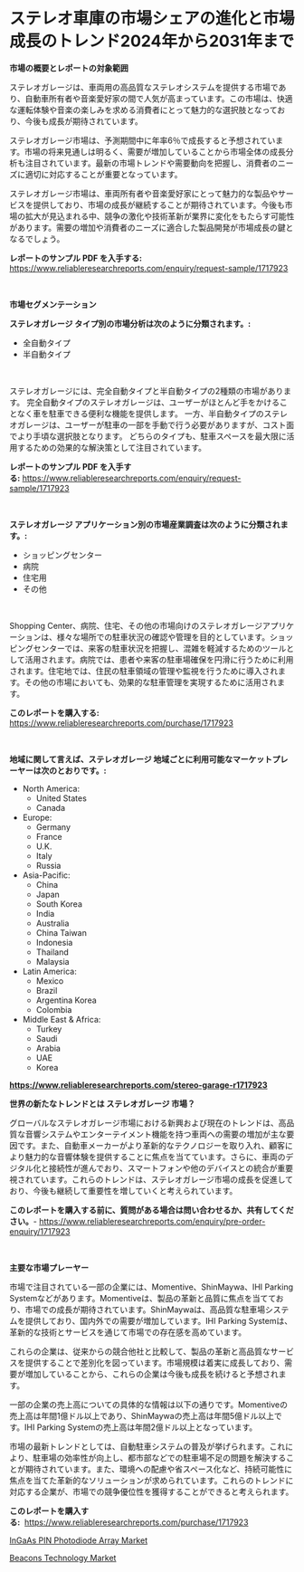 <p><h1>ステレオ車庫の市場シェアの進化と市場成長のトレンド2024年から2031年まで</h1></p><p><strong>市場の概要とレポートの対象範囲</strong></p>
<p><p>ステレオガレージは、車両用の高品質なステレオシステムを提供する市場であり、自動車所有者や音楽愛好家の間で人気が高まっています。この市場は、快適な運転体験や音楽の楽しみを求める消費者にとって魅力的な選択肢となっており、今後も成長が期待されています。</p><p>ステレオガレージ市場は、予測期間中に年率6％で成長すると予想されています。市場の将来見通しは明るく、需要が増加していることから市場全体の成長分析も注目されています。最新の市場トレンドや需要動向を把握し、消費者のニーズに適切に対応することが重要となっています。</p><p>ステレオガレージ市場は、車両所有者や音楽愛好家にとって魅力的な製品やサービスを提供しており、市場の成長が継続することが期待されています。今後も市場の拡大が見込まれる中、競争の激化や技術革新が業界に変化をもたらす可能性があります。需要の増加や消費者のニーズに適合した製品開発が市場成長の鍵となるでしょう。</p></p>
<p><strong>レポートのサンプル PDF を入手する:</strong> <a href="https://www.reliableresearchreports.com/enquiry/request-sample/1717923">https://www.reliableresearchreports.com/enquiry/request-sample/1717923</a></p>
<p>&nbsp;</p>
<p><strong>市場セグメンテーション</strong></p>
<p><strong>ステレオガレージ タイプ別の市場分析は次のように分類されます。:</strong></p>
<p><ul><li>全自動タイプ</li><li>半自動タイプ</li></ul></p>
<p>&nbsp;</p>
<p><p>ステレオガレージには、完全自動タイプと半自動タイプの2種類の市場があります。 完全自動タイプのステレオガレージは、ユーザーがほとんど手をかけることなく車を駐車できる便利な機能を提供します。 一方、半自動タイプのステレオガレージは、ユーザーが駐車の一部を手動で行う必要がありますが、コスト面でより手頃な選択肢となります。 どちらのタイプも、駐車スペースを最大限に活用するための効果的な解決策として注目されています。</p></p>
<p><strong>レポートのサンプル PDF を入手する:</strong>&nbsp;<a href="https://www.reliableresearchreports.com/enquiry/request-sample/1717923">https://www.reliableresearchreports.com/enquiry/request-sample/1717923</a></p>
<p>&nbsp;</p>
<p><strong> ステレオガレージ アプリケーション別の市場産業調査は次のように分類されます。:</strong></p>
<p><ul><li>ショッピングセンター</li><li>病院</li><li>住宅用</li><li>その他</li></ul></p>
<p>&nbsp;</p>
<p><p>Shopping Center、病院、住宅、その他の市場向けのステレオガレージアプリケーションは、様々な場所での駐車状況の確認や管理を目的としています。ショッピングセンターでは、来客の駐車状況を把握し、混雑を軽減するためのツールとして活用されます。病院では、患者や来客の駐車場確保を円滑に行うために利用されます。住宅地では、住民の駐車領域の管理や監視を行うために導入されます。その他の市場においても、効果的な駐車管理を実現するために活用されます。</p></p>
<p><strong>このレポートを購入する:</strong>&nbsp; <a href="https://www.reliableresearchreports.com/purchase/1717923">https://www.reliableresearchreports.com/purchase/1717923</a></p>
<p>&nbsp;</p>
<p><strong>地域に関して言えば、ステレオガレージ 地域ごとに利用可能なマーケットプレーヤーは次のとおりです。:</strong></p>
<p><ul>
    <li>
        North America:
        <ul>
            <li>United States</li>
            <li>Canada</li>
        </ul>
    </li>
    <li>
        Europe:
        <ul>
            <li>Germany</li>
            <li>France</li>
            <li>U.K.</li>
            <li>Italy</li>
            <li>Russia</li>
        </ul>
    </li>
    <li>
        Asia-Pacific:
        <ul>
            <li>China</li>
            <li>Japan</li>
            <li>South Korea</li>
            <li>India</li>
            <li>Australia</li>
            <li>China Taiwan</li>
            <li>Indonesia</li>
            <li>Thailand</li>
            <li>Malaysia</li>
        </ul>
    </li>
    <li>
        Latin America:
        <ul>
            <li>Mexico</li>
            <li>Brazil</li>
            <li>Argentina Korea</li>
            <li>Colombia</li>
        </ul>
    </li>
    <li>
        Middle East & Africa:
        <ul>
            <li>Turkey</li>
            <li>Saudi</li>
            <li>Arabia</li>
            <li>UAE</li>
            <li>Korea</li>
        </ul>
    </li>
    </ul></p>
<p><strong><a href="https://www.reliableresearchreports.com/stereo-garage-r1717923">https://www.reliableresearchreports.com/stereo-garage-r1717923</a></strong>&nbsp;</p>
<p><strong>世界の新たなトレンドとは ステレオガレージ 市場？</strong></p>
<p><p>グローバルなステレオガレージ市場における新興および現在のトレンドは、高品質な音響システムやエンターテイメント機能を持つ車両への需要の増加が主な要因です。また、自動車メーカーがより革新的なテクノロジーを取り入れ、顧客により魅力的な音響体験を提供することに焦点を当てています。さらに、車両のデジタル化と接続性が進んでおり、スマートフォンや他のデバイスとの統合が重要視されています。これらのトレンドは、ステレオガレージ市場の成長を促進しており、今後も継続して重要性を増していくと考えられています。</p></p>
<p><strong>このレポートを購入する前に、質問がある場合は問い合わせるか、共有してください。</strong>- <a href="https://www.reliableresearchreports.com/enquiry/pre-order-enquiry/1717923">https://www.reliableresearchreports.com/enquiry/pre-order-enquiry/1717923</a></p>
<p>&nbsp;</p>
<p><strong>主要な市場プレーヤー</strong></p>
<p><p>市場で注目されている一部の企業には、Momentive、ShinMaywa、IHI Parking Systemなどがあります。Momentiveは、製品の革新と品質に焦点を当てており、市場での成長が期待されています。ShinMaywaは、高品質な駐車場システムを提供しており、国内外での需要が増加しています。IHI Parking Systemは、革新的な技術とサービスを通じて市場での存在感を高めています。</p><p>これらの企業は、従来からの競合他社と比較して、製品の革新と高品質なサービスを提供することで差別化を図っています。市場規模は着実に成長しており、需要が増加していることから、これらの企業は今後も成長を続けると予想されます。</p><p>一部の企業の売上高についての具体的な情報は以下の通りです。Momentiveの売上高は年間1億ドル以上であり、ShinMaywaの売上高は年間5億ドル以上です。IHI Parking Systemの売上高は年間2億ドル以上となっています。</p><p>市場の最新トレンドとしては、自動駐車システムの普及が挙げられます。これにより、駐車場の効率性が向上し、都市部などでの駐車場不足の問題を解決することが期待されています。また、環境への配慮や省スペース化など、持続可能性に焦点を当てた革新的なソリューションが求められています。これらのトレンドに対応する企業が、市場での競争優位性を獲得することができると考えられます。</p></p>
<p><strong>このレポートを購入する:</strong>&nbsp;&nbsp;<a href="https://www.reliableresearchreports.com/purchase/1717923">https://www.reliableresearchreports.com/purchase/1717923</a></p>
<p><p><a href="https://cedar-agate-3da.notion.site/InGaAs-PIN-Photodiode-Array-Market-Size-Reveals-the-Best-Marketing-Channels-In-Global-Industry-24154d6a70ad4d5886ce3362fae54f47">InGaAs PIN Photodiode Array Market</a></p><p><a href="https://github.com/AKSHATREPORTPRIME/Market-Research-Report-List-4/blob/main/beacons-technology-market.md">Beacons Technology Market</a></p></p>